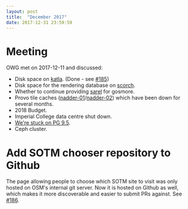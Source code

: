 ```yaml
---
layout: post
title:  "December 2017"
date: 2017-12-31 23:59:59
---
```


# Meeting

OWG met on 2017-12-11 and discussed:

* Disk space on [katla](https://hardware.openstreetmap.org/servers/katla.openstreetmap.org/). (Done - see [#185](https://github.com/openstreetmap/operations/issues/185))
* Disk space for the rendering database on [scorch](https://hardware.openstreetmap.org/servers/scorch.openstreetmap.org/).
* Whether to continue providing [sarel](https://hardware.openstreetmap.org/servers/sarel.openstreetmap.org/) for gosmore.
* Provo tile caches ([nadder-01](https://hardware.openstreetmap.org/servers/nadder-01.openstreetmap.org/)/[nadder-02](https://hardware.openstreetmap.org/servers/nadder-02.openstreetmap.org/)) which have been down for several months.
* 2018 Budget.
* Imperial College data centre shut down.
* [We're stuck on PG 9.5](https://github.com/openstreetmap/operations/issues/154).
* Ceph cluster.

# Add SOTM chooser repository to Github

The page allowing people to choose which SOTM site to visit was only hosted on OSM's internal git server. Now it is hosted on Github as well, which makes it more discoverable and easier to submit PRs against. See [#186](https://github.com/openstreetmap/operations/issues/186).
